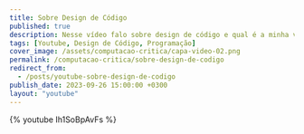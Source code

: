 ```yaml
---
title: Sobre Design de Código
published: true
description: Nesse vídeo falo sobre design de código e qual é a minha visão sobre determinados livros, práticas e princípios. Código bom e bem escrito é fruto de um contexto. Não se deixe levar pelo discurso moralista de alguns livros. 
tags: [Youtube, Design de Código, Programação]
cover_image: /assets/computacao-critica/capa-video-02.png
permalink: /computacao-critica/sobre-design-de-codigo
redirect_from:
  - /posts/youtube-sobre-design-de-codigo
publish_date: 2023-09-26 15:00:00 +0300
layout: "youtube"
---
```



{% youtube Ih1SoBpAvFs %}